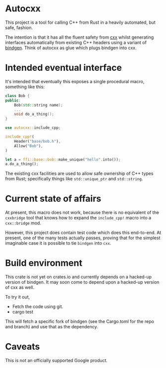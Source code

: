 # Autocxx

This project is a tool for calling C++ from Rust in a heavily automated, but safe, fashion.

The intention is that it has all the fluent safety from [cxx](https://github.com/dtolnay/cxx) whilst generating interfaces automatically from existing C++ headers using a variant of [bindgen](https://docs.rs/bindgen/0.54.1/bindgen/). Think of autocxx as glue which plugs bindgen into cxx.

# Intended eventual interface

It's intended that eventually this exposes a single procedural macro, something like this:

```cpp
class Bob {
public:
    Bob(std::string name);
    ...
    void do_a_thing();
}
```

```rust
use autocxx::include_cpp;

include_cpp!(
    Header("base/bob.h"),
    Allow("Bob"),
)

let a = ffi::base::bob::make_unique("hello".into());
a.do_a_thing();
```

The existing cxx facilities are used to allow safe ownership of C++ types from Rust; specifically things like `std::unique_ptr` and `std::string`.

# Current state of affairs

At present, this macro does not work, because there is no equivalent of the `cxxbridge` tool that knows how to expand the `include_cpp!` macro into a `cxx::bridge` mod.

However, this project does contain test code which does this end-to-end. At present, one of the many tests actually passes, proving that for the simplest imaginable case it is possible to tie `bindgen` into `cxx`.

# Build environment

This crate is not yet on crates.io and currently depends on a hacked-up version of bindgen. It may soon come to depend upon a hacked-up version of cxx as well.

To try it out,

* Fetch the code using git.
* cargo test

This will fetch a specific fork of bindgen (see the Cargo.toml for the repo and branch) and use that as the dependency.

# Caveats

This is not an officially supported Google product.
